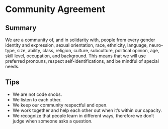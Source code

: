 # Community Agreement

## Summary

We are a community of, and in solidarity with, people from every gender identity and expression, sexual orientation, race, ethnicity, language, neuro-type, size, ability, class, religion, culture, subculture, political opinion, age, skill level, occupation, and background. This means that we will use preferred pronouns, respect self-identifications, and be mindful of special needs. </p>

## Tips

- We are not code snobs.
- We listen to each other.
- We keep our community respectful and open.
- We work together and help each other out when it’s within our capacity.
- We recognize that people learn in different ways, therefore we don’t judge when someone asks a question.